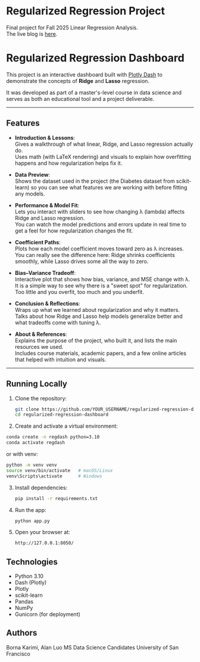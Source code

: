 # Regularized Regression Project
Final project for Fall 2025 Linear Regression Analysis.  
The live blog is [here](https://regularized-regression-project.onrender.com/).  

# Regularized Regression Dashboard

This project is an interactive dashboard built with [Plotly Dash](https://dash.plotly.com/) to demonstrate the concepts of **Ridge** and **Lasso** regression.  

It was developed as part of a master's-level course in data science and serves as both an educational tool and a project deliverable.

---

## Features
- **Introduction & Lessons**:  
  Gives a walkthrough of what linear, Ridge, and Lasso regression actually do.  
  Uses math (with LaTeX rendering) and visuals to explain how overfitting happens and how regularization helps fix it.

- **Data Preview**:  
  Shows the dataset used in the project (the Diabetes dataset from scikit-learn) so you can see what features we are working with before fitting any models.

- **Performance & Model Fit**:  
  Lets you interact with sliders to see how changing λ (lambda) affects Ridge and Lasso regression.  
  You can watch the model predictions and errors update in real time to get a feel for how regularization changes the fit.

- **Coefficient Paths**:  
  Plots how each model coefficient moves toward zero as λ increases.  
  You can really see the difference here: Ridge shrinks coefficients smoothly, while Lasso drives some all the way to zero.

- **Bias–Variance Tradeoff**:  
  Interactive plot that shows how bias, variance, and MSE change with λ.  
  It is a simple way to see why there is a "sweet spot" for regularization. Too little and you overfit, too much and you underfit.

- **Conclusion & Reflections**:  
  Wraps up what we learned about regularization and why it matters.  
  Talks about how Ridge and Lasso help models generalize better and what tradeoffs come with tuning λ.

- **About & References**:  
  Explains the purpose of the project, who built it, and lists the main resources we used.  
  Includes course materials, academic papers, and a few online articles that helped with intuition and visuals.

---

## Running Locally

1. Clone the repository:
   ```bash
   git clone https://github.com/YOUR_USERNAME/regularized-regression-dashboard.git
   cd regularized-regression-dashboard

2. Create and activate a virtual environment:
  ```bash
  conda create -n regdash python=3.10
  conda activate regdash
  ```
  or with venv:
  ```bash
  python -m venv venv
  source venv/bin/activate   # macOS/Linux
  venv\Scripts\activate      # Windows
  ```
3. Install dependencies:
   ```bash
   pip install -r requirements.txt
   ```
4. Run the app:
   ```bash
   python app.py
   ```
5. Open your browser at:
   ```bash
   http://127.0.0.1:8050/
   ```
## Technologies
- Python 3.10
- Dash (Plotly)
- Plotly
- scikit-learn
- Pandas
- NumPy
- Gunicorn (for deployment)

## Authors
Borna Karimi, Alan Luo
MS Data Science Candidates
University of San Francisco


